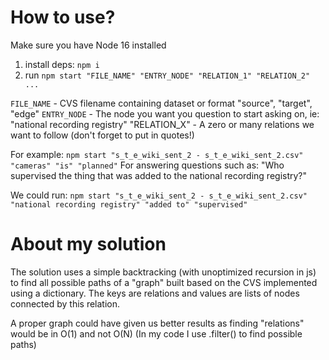 # How to use?

Make sure you have Node 16 installed

1. install deps: `npm i`
2. run `npm start "FILE_NAME" "ENTRY_NODE" "RELATION_1" "RELATION_2" ...`

`FILE_NAME` - CVS filename containing dataset or format "source", "target", "edge"
`ENTRY_NODE` - The node you want you question to start asking on, ie: "national recording registry"
"RELATION_X" - A zero or many relations we want to follow (don't forget to put in quotes!)

For example: `npm start "s_t_e_wiki_sent_2 - s_t_e_wiki_sent_2.csv" "cameras" "is" "planned"`
For answering questions such as: "Who supervised the thing that was added to the national recording registry?"

We could run: `npm start "s_t_e_wiki_sent_2 - s_t_e_wiki_sent_2.csv" "national recording registry" "added to" "supervised"`

# About my solution

The solution uses a simple backtracking (with unoptimized recursion in js) to find all possible paths of a "graph"
built based on the CVS implemented using a dictionary. The keys are relations and values are lists of nodes connected by this relation.

A proper graph could have given us better results as finding "relations" would be in O(1) and not O(N) (In my code I use .filter() to find possible paths)
